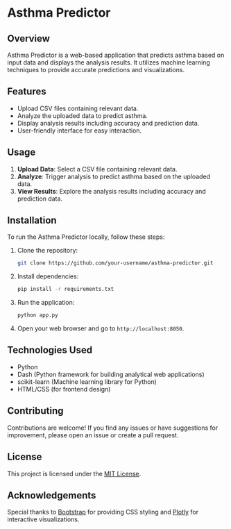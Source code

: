 # Asthma Predictor



## Overview

Asthma Predictor is a web-based application that predicts asthma based on input data and displays the analysis results. It utilizes machine learning techniques to provide accurate predictions and visualizations.

## Features

- Upload CSV files containing relevant data.
- Analyze the uploaded data to predict asthma.
- Display analysis results including accuracy and prediction data.
- User-friendly interface for easy interaction.

## Usage

1. **Upload Data**: Select a CSV file containing relevant data.
2. **Analyze**: Trigger analysis to predict asthma based on the uploaded data.
3. **View Results**: Explore the analysis results including accuracy and prediction data.

## Installation

To run the Asthma Predictor locally, follow these steps:

1. Clone the repository:

    ```bash
    git clone https://github.com/your-username/asthma-predictor.git
    ```

2. Install dependencies:

    ```bash
    pip install -r requirements.txt
    ```

3. Run the application:

    ```bash
    python app.py
    ```

4. Open your web browser and go to `http://localhost:8050`.

## Technologies Used

- Python
- Dash (Python framework for building analytical web applications)
- scikit-learn (Machine learning library for Python)
- HTML/CSS (for frontend design)

## Contributing

Contributions are welcome! If you find any issues or have suggestions for improvement, please open an issue or create a pull request.

## License

This project is licensed under the [MIT License](LICENSE).

## Acknowledgements

Special thanks to [Bootstrap](https://getbootstrap.com/) for providing CSS styling and [Plotly](https://plotly.com/python/) for interactive visualizations.

